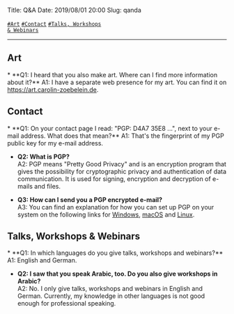 Title:          Q&A
Date:           2019/08/01 20:00
Slug:           qanda

<code><a href="/qanda.html#Art">\#Art</a></code>
<code><a href="/qanda.html#Contact">\#Contact</a></code>
<code><a href="/qanda.html#TalksWorkshopsAndWebinars">\#Talks, Workshops & Webinars</a></code>

<hr />

<h2 id="Art">Art</h2>
* **Q1: I heard that you also make art. Where can I find more information about it?**  
A1: I have a separate web presence for my art. You can find it on <a href="https://art.carolin-zoebelein.de" title="External: Art Website" target="_blank">https://art.carolin-zoebelein.de</a>.


<h2 id="Contact">Contact</h2>
* **Q1: On your contact page I read: "PGP: D4A7 35E8 ...", next to your e-mail address. What does that mean?**  
A1: That's the fingerprint of my PGP public key for my e-mail address.

* **Q2: What is PGP?**  
A2: PGP means "Pretty Good Privacy" and is an encryption program that gives the possibility for cryptographic privacy and authentication of data communication. It is used for signing, encryption and decryption of e-mails and files.

* **Q3: How can I send you a PGP encrypted e-mail?**  
A3: You can find an explanation for how you can set up PGP on your system on the following links for <a href="https://ssd.eff.org/en/module/how-use-pgp-windows" title="External: EFF - How to: Use PGP for Windows" target="_blank">Windows</a>, <a href="https://ssd.eff.org/en/module/how-use-pgp-mac-os-x" title="External: EFF - How to: Use PGP for macOS" target="_blank">macOS</a> and <a href="https://ssd.eff.org/en/module/how-use-pgp-linux" title="External: EFF - How to: Use PGP for Linux" target="_blank">Linux</a>.


<h2 id="TalksWorkshopsAndWebinars">Talks, Workshops & Webinars</h2>
* **Q1: In which languages do you give talks, workshops and webinars?**  
A1: English and German.

* **Q2: I saw that you speak Arabic, too. Do you also give workshops in Arabic?**  
A2: No. I only give talks, workshops and webinars in English and German. Currently, my knowledge in other languages is not good enough for professional speaking.

